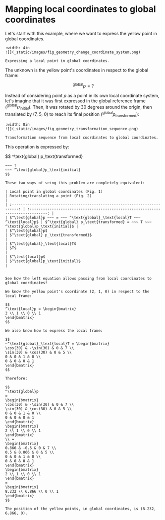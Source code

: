 # Mapping local coordinates to global coordinates

Let's start with this example, where we want to express the yellow point in global coordinates.

```{figure-md} fig_geometry_change_coordinate_system
:width: 4in
![](_static/images/fig_geometry_change_coordinate_system.png)

Expressing a local point in global coordinates.
```

The unknown is the yellow point's coordinates in respect to the global frame:

$$
^\text{global}p = \text{?}
$$

Instead of considering point $p$ as a point in its own local coordinate system, let's imagine that it was first expressed in the global reference frame ($^\text{global} p_\text{initial}$). Then, it was rotated by 30 degrees around the origin, then translated by (7, 5, 0) to reach its final position ($^\text{global} p_\text{transformed}$):


```{figure-md} fig_geometry_transformation_sequence
:width: 8in
![](_static/images/fig_geometry_transformation_sequence.png)

Transformation sequence from local coordinates to global coordinates.
```

This operation is expressed by:

$$
^\text{global} p_\text{transformed}
~~~ =
~~~ T
~~~ ^\text{global}p_\text{initial}
$$

These two ways of seing this problem are completely equivalent:

| Local point in global coordinates (Fig. 1)                                  | Rotating/translating a point (Fig. 2)                                            |
| :-------------------------------------------------------------------------: | :------------------------------------------------------------------------------: |
| $^\text{global}p ~~~ = ~~~ ^\text{global}_\text{local}T ~~~ ^\text{local}p$ | $^\text{global} p_\text{transformed} = ~~~ T ~~~ ^\text{global}p_\text{initial}$ |
| $^\text{global}p$                                                           | $^\text{global} p_\text{transformed}$                                            |
| $^\text{global}_\text{local}T$                                              | $T$                                                                              |
| $^\text{local}p$                                                            | $^\text{global}p_\text{initial}$                                                 |


See how the left equation allows passing from local coordinates to global coordinates!

We know the yellow point's coordinate (2, 1, 0) in respect to the local frame:

$$
^\text{local}p = \begin{bmatrix}
2 \\ 1 \\ 0 \\ 1
\end{bmatrix}
$$

We also know how to express the local frame:

$$
~^\text{global}_\text{local}T = \begin{bmatrix}
\cos(30) & -\sin(30) & 0 & 7 \\
\sin(30) & \cos(30) & 0 & 5 \\
0 & 0 & 1 & 0 \\
0 & 0 & 0 & 1
\end{bmatrix}
$$

Therefore:

$$
^\text{global}p
=
\begin{bmatrix}
\cos(30) & -\sin(30) & 0 & 7 \\
\sin(30) & \cos(30) & 0 & 5 \\
0 & 0 & 1 & 0 \\
0 & 0 & 0 & 1
\end{bmatrix}
\begin{bmatrix}
2 \\ 1 \\ 0 \\ 1
\end{bmatrix}
\\ =
\begin{bmatrix}
0.866 & -0.5 & 0 & 7 \\
0.5 & 0.866 & 0 & 5 \\
0 & 0 & 1 & 0 \\
0 & 0 & 0 & 1
\end{bmatrix}
\begin{bmatrix}
2 \\ 1 \\ 0 \\ 1
\end{bmatrix}
=
\begin{bmatrix}
8.232 \\ 6.866 \\ 0 \\ 1
\end{bmatrix}
$$

The position of the yellow points, in global coordinates, is (8.232, 6.866, 0).
